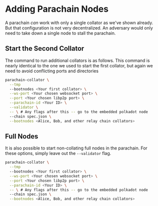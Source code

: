 # Adding Parachain Nodes

A parachain _can_ work with only a single collator as we've shown already. But that configuration is not very
decentralized. An adversary would only need to take down a single node to stall the parachain.

## Start the Second Collator

The command to run additional collators is as follows. This command is nearly identical to the one we used to start the
first collator, but again we need to avoid conflicting ports and directories

```bash
parachain-collator \
  --tmp
  --bootnodes <Your first collator> \
  --ws-port <Your chosen websocket port> \
  --port <Your chosen libp2p port> \
  --parachain-id <Your ID> \
  --validator \
  -- \ # Any flags after this -- go to the embedded polkadot node
  --chain spec.json \
  --bootnodes <Alice, Bob, and other relay chain collators>
```

## Full Nodes

It is also possible to start non-collating full nodes in the parachain. For these options, simply leave out the
`--validator` flag.

```bash
parachain-collator \
  --tmp
  --bootnodes <Your first collator> \
  --ws-port <Your chosen websocket port> \
  --port <Your chosen libp2p port> \
  --parachain-id <Your ID> \
  -- \ # Any flags after this -- go to the embedded polkadot node
  --chain spec.json \
  --bootnodes <Alice, Bob, and other relay chain collators>
```
